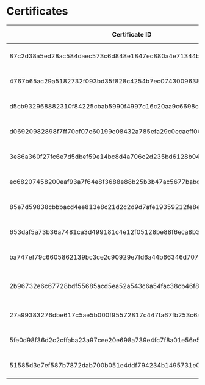 # Certificates

| Certificate ID | Certificate Holder ID | Holder Name | Certificate Name | Level | Certified at | Valid Until | Holder GitHub | Contacts |
| --- | --- | --- | --- | --- | --- | --- | --- | --- |
| 87c2d38a5ed28ac584daec573c6d848e1847ec880a4e71344bd039333c3093bc | 2841406bc7d9a5a5135564ce5bc4e6ef3e4bf5bb3dd0e290783b055b13495a24 | Sabrina França dos Santos | Master of ELT Best Practices |  | July 2025 | No expiration | Brina068 | https://www.linkedin.com/in/sabrina-santos-35132822b/?locale=pt_BR |
| 4767b65ac29a5182732f093bd35f828c4254b7ec074300963818cb14b9625c34 | 8f9e2ca20f6ec5c1af3afb5475f8d5dd260622858da0faa37552055720620eee | Dmitry Doni | Master of ELT Best Practices |  | July 2025 | No expiration | github.com/dmitrydoni | linkedin.com/in/dmitrydoni |
| d5cb932968882310f84225cbab5990f4997c16c20aa9c6698c84f9b8d9e11964 | 1caa2c247ba31f257c35ed69bd71bd21914954b8f955b9b08cd7ee691cd7c096 | Akrati Jain | Master of ELT Best Practices |  | July 2025 | No expiration |  | https://www.linkedin.com/in/akratijain-dataengineer/ |
| d06920982898f7ff70cf07c60199c08432a785efa29c0ecaeff06eac555f46be | 7f24cb6c0a9f939d01ab52c4a8518b17b79a8fb09d0597332e356d5ec01bc7eb | Aditya Walchale | Master of ELT Best Practices |  | July 2025 | No expiration | https://github.com/Apple1602 | https://www.linkedin.com/in/adityawalchale/ |
| 3e86a360f27fc6e7d5dbef59e14bc8d4a706c2d235bd6128b043e932ae8d55f5 | f07dd95a1958533040031d372ce39bab59f0e2c6182c5d2c35414163dc0a28da | Nishant Walchale | Master of ELT Best Practices |  | July 2025 | No expiration |  | https://www.linkedin.com/in/nishant-walchale/ |
| ec68207458200eaf93a7f64e8f3688e88b25b3b47ac5677babc935cbbfd53dda | 41658c1e12a32a3c96f58d61b676162e276906812f969cc92041208545c600da | Jayanth Kumar G | Master of ELT Best Practices |  | July 2025 | No expiration | https://github.com/Jayanth0721 | https://www.linkedin.com/in/jayanthkumarg/ |
| 85e7d59838cbbbacd4ee813e8c21d2c2d9d7afe19359212fe8e504263c079c69 | 5f62a98cefe3e826e3d26645378424e701796537a295a7a6773f78d91f22913f | Chinu Mangal | Master of ELT Best Practices |  | July 2025 | No expiration |  | chinu.mangal421@gmail.com |
| 653daf5a73b36a7481ca3d499181c4e12f05128be88f6eca8b3ed7e25cd8a0dd | 305f11cd6480bc7219777610d5f0ace06c840262cdab10aff7396b75d69c110e | Konstantina Veleva | Master of ELT Best Practices |  | July 2025 | No expiration | konstantina54 | https://www.linkedin.com/in/konstantina-veleva-9bb05128/ |
| ba747ef79c6605862139bc3ce2c90929e7fd6a44b66346d70741ce9ee0b4994c | 13f14faa6ef63d790515300762feb1a6258af42e800c1b60a51f7baa0bae8122 | Erfan Hesami | Master of ELT Best Practices |  | July 2025 | No expiration | https://github.com/HopeFan | https://www.linkedin.com/in/erfanhesami/ |
| 2b96732e6c67728bdf55685acd5ea52a543c6a54fac38cb46f8456912ac69565 | bdea18d36fd8de04f422eeb4468944b494eb51039e96a142e5fe6c9c72dcb3a7 | Pedro Miguel Olveira Leitão | Master of ELT Best Practices |  | July 2025 | No expiration | oleitao | pedromoleitao@gmail.com |
| 27a99383276dbe617c5ae5b000f95572817c447fa67fb253c6ad4c1085974547 | 2552da96b762e4c52e3978f8e63938329999dda1a20ed9f623d0274d12afc2ed | Merve Neslihan Okçu | Master of ELT Best Practices |  | July 2025 | No expiration |  |  |
| 5fe0d98f36d2c2cffaba23a97cee20e698a739e4fc7f8a01e56e591bb30773bb | 3735314d9760975097f0ba71b5867896a5eabe7d357b3a19fe06f1abcb1d7cfb | Abraham Cachu | Master of ELT Best Practices |  | July 2025 | No expiration | https://github.com/avrahamluna | https://www.linkedin.com/in/avrahamluna/ |
| 51585d3e7ef587b7872dab700b051e4ddf794234b1495731e01d48e8bef906d1 | 24e5a187912285fe6ea3fa28ce210cdb6148c75a4b3979744326eb2b4d015bbd | Neha Harish Kumar | Master of ELT Best Practices |  | July 2025 | No expiration |  |  |
